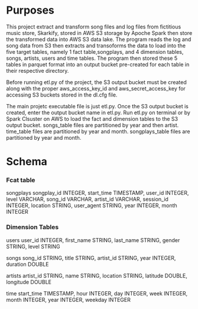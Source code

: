 # Purposes

This project extract and transform song files and log files from fictitious music store, Skarkify, stored in AWS S3 storage by Apoche Spark then store the transformed data into AWS S3 data lake. The program reads the log and song data from S3 then extracts and transoforms the data to load into the five target tables, namely 1 fact table,songplays, and 4 dimension tables, songs, artists, users and time tables. The program then stored these 5 tables in parquet format into an output bucket pre-created for each table in their respective directory. 

Before running etl.py of the project, the S3 output bucket must be created along with the proper aws_access_key_id and aws_secret_access_key for accessing S3 buckets stored in the dl.cfg file.

The main projetc executable file is just etl.py. Once the S3 output bucket is created, enter the output bucket name in etl.py. Run etl.py on terminal or by Spark Clsuster on AWS to load the fact and dimension tables to the S3 output bucket. songs_table files are partitioned by year and then artist. time_table files are partitioned by year and month. songplays_table files are partitioned by year and month.


# Schema

### Fcat table
songplays
    songplay_id         INTEGER,
    start_time          TIMESTAMP,
    user_id             INTEGER,
    level               VARCHAR,
    song_id             VARCHAR,
    artist_id           VARCHAR,
    session_id          INTEGER,
    location            STRING,
    user_agent          STRING,
    year                INTEGER,
    month               INTEGER

### Dimension Tables
users
    user_id             INTEGER,
    first_name          STRING,
    last_name           STRING,
    gender              STRING,
    level               STRING
    
songs
    song_id             STRING,
    title               STRING,
    artist_id           STRING,
    year                INTEGER,
    duration            DOUBLE

artists
    artist_id           STRING,
    name                STRING,
    location            STRING,
    latitude            DOUBLE,
    longitude           DOUBLE

time
    start_time          TIMESTAMP,
    hour                INTEGER,
    day                 INTEGER,
    week                INTEGER,
    month               INTEGER,
    year                INTEGER,
    weekday             INTEGER


